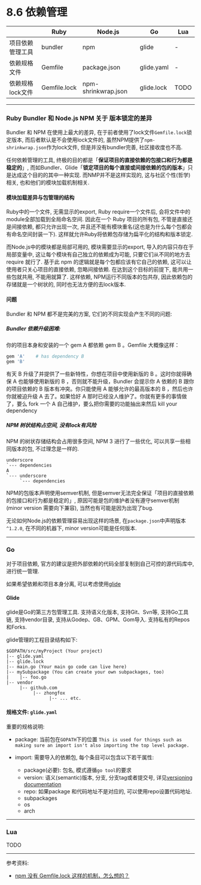 # 8.6 依赖管理

|                  | Ruby         | Node.js             | Go         | Lua  |
|------------------|--------------|---------------------|------------|------|
| 项目依赖管理工具 | bundler      | npm                 | glide      | -    |
| 依赖规格文件     | Gemfile      | package.json        | glide.yaml | -    |
| 依赖规格lock文件 | Gemfile.lock | npm-shrinkwrap.json | glide.lock | TODO |

---

### Ruby Bundler 和 Node.js NPM 关于 版本锁定的差异

Bundler 和 NPM 在使用上最大的差异, 在于前者使用了lock文件`Gemfile.lock`锁定版本, 而后者默认是不会使用lock文件的, 虽然NPM提供了`npm-shrinkwrap.json`作为lock文件, 但是并没有bundler完善, 社区接收度也不高.

任何依赖管理的工具, 终极的目的都是「**保证项目的直接依赖的包接口和行为都是稳定的**」, 而如Bundler、Glide「**锁定项目的每个直接或间接依赖的包的版本**」只是达成这个目的的其中一种实现. 而NMP并不是这样实现的, 这与社区个性(哲学)相关, 也和他们的模块加载机制相关.

#### 模块加载差异与包管理的结构

Ruby中的一个文件, 无需显示的export, Ruby require一个文件后, 会将文件中的module全部加载到全局命名空间. 因此在一个 Ruby 项目的所有包, 不管是直接还是间接依赖, 都只允许出现一次, 并且还不能有模块重名(这也是为什么每个包都会有命名空间封装一下). 这样就允许Ruby将依赖包存储为扁平化的结构和版本锁定.

而Node.js中的模块都是局部可用的, 模块需要显示的export, 导入的内容只存在于局部变量中, 这让每个模块有自己独立的依赖成为可能, 只要它们从不同的地方去 require 就行了. 基于此 npm 的逻辑就是每个包都应该有它自己的依赖, 这可以让使用者只关心项目的直接依赖, 忽略间接依赖. 在达到这个目标的前提下, 能共用一些包就共用, 不能用就算了. 这样依赖, NPM运行不同版本的包共存, 因此依赖包的存储就是一个树状的, 同时也无法方便的去lock版本.

#### 问题

Bundler 和 NPM 都不是完美的方案, 它们的不同实现会产生不同的问题:

##### Bundler 依赖升级困难:

你的项目本身和安装的一个 gem A 都依赖 gem B 。Gemfile 大概像这样：

```ruby
gem 'A'    # has dependency B
gem 'B'
```

有天 B 升级了并提供了一些新特性，你想在项目中使用新版的 B 。这时你就得确保 A 也能够使用新版的 B ，否则就不能升级，Bundler 会提示你 A 依赖的 B 跟你的项目依赖的 B 版本有冲突。你只能使用 A 能够允许的最高版本的 B ，然后也许你就被迫升级 A 去了。如果恰好 A 那时已经没人维护了。你就有更多的事情做了，要么 fork 一个 A 自己维护，要么把你需要的功能抽出来然后 kill your dependency

##### NPM 树状结构占空间, 没有lock有风险

NPM 的树状存储结构会占用很多空间, NPM 3 进行了一些优化, 可以共享一些相同版本的包, 不过理念是一样的.

```
underscore
`--- dependencies
A
`--- underscore
     `--- dependencies
```

NPM的包版本声明使用semver机制, 但是semver无法完全保证「项目的直接依赖的包接口和行为都是稳定的」, 原因可能是包的维护者没有遵守semver机制(minor version 需要向下兼容), 当然也有可能是因为出现了bug.

无论如何Node.js的依赖管理容易出现这样的场景, 在`package.json`中声明版本`^1.2.0`, 在不同的机器下, minor version可能是任何版本.

---

### Go

对于项目依赖, 官方的建议是把外部依赖的代码全部复制到自己可控的源代码库中, 进行统一管理.

如果希望依赖和项目本身分离, 可以考虑使用[glide](https://glide.sh/)

#### Glide

glide是Go的第三方包管理工具. 支持语义化版本, 支持Git、Svn等, 支持Go工具链, 支持vendor目录, 支持从Godep、GB、GPM、Gom导入. 支持私有的Repos和Forks.

glide管理的工程目录结构如下:

```
$GOPATH/src/myProject (Your project)
|-- glide.yaml
|-- glide.lock
|-- main.go (Your main go code can live here)
|-- mySubpackage (You can create your own subpackages, too)
|    |-- foo.go
|-- vendor
     |-- github.com
          |-- zhongfox
                |-- ... etc.
```

#### 规格文件: `glide.yaml`

重要的规格说明:

* package: 当前包在`GOPATH`下的位置 `This is used for things such as making sure an import isn't also importing the top level package.`

* import: 需要导入的依赖包, 每个条目可以包含以下若干属性:

  * package(必要): 包名, 模式遵循`go tool`的要求
  * version: 语义(semantic)版本, 分支, 分支tag或者提交号, 详见[versioning documentation](https://glide.readthedocs.io/en/latest/versions/)
  * repo: 如果package 和代码地址不是对应的, 可以使用repo设置代码地址.
  * subpackages <!--一直没搞懂用途-->
  * os
  * arch

---

### Lua

TODO

---

参考资料:

* [npm 没有 Gemfile.lock 这样的机制，怎么想的？](https://ruby-china.org/topics/29777#reply10)
